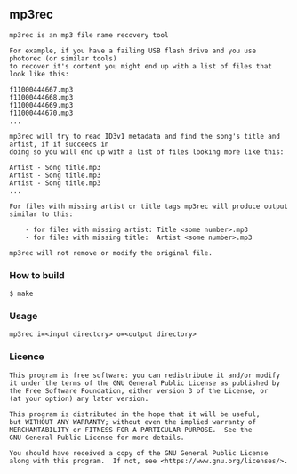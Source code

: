 ## mp3rec
	mp3rec is an mp3 file name recovery tool

	For example, if you have a failing USB flash drive and you use photorec (or similar tools)
	to recover it's content you might end up with a list of files that look like this:

	f11000444667.mp3
	f11000444668.mp3
	f11000444669.mp3
	f11000444670.mp3
	...

	mp3rec will try to read ID3v1 metadata and find the song's title and artist, if it succeeds in
	doing so you will end up with a list of files looking more like this:

	Artist - Song title.mp3
	Artist - Song title.mp3
	Artist - Song title.mp3
	...

	For files with missing artist or title tags mp3rec will produce output similar to this:

		- for files with missing artist: Title <some number>.mp3
		- for files with missing title:  Artist <some number>.mp3
	
	mp3rec will not remove or modify the original file.

### How to build
	$ make

### Usage
	mp3rec i=<input directory> o=<output directory>

### Licence
	This program is free software: you can redistribute it and/or modify
	it under the terms of the GNU General Public License as published by
	the Free Software Foundation, either version 3 of the License, or
	(at your option) any later version.
	
	This program is distributed in the hope that it will be useful,
	but WITHOUT ANY WARRANTY; without even the implied warranty of
	MERCHANTABILITY or FITNESS FOR A PARTICULAR PURPOSE.  See the
	GNU General Public License for more details.
	
	You should have received a copy of the GNU General Public License
	along with this program.  If not, see <https://www.gnu.org/licenses/>.
